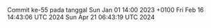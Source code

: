 Commit ke-55 pada tanggal Sun Jan 01 14:00 2023 +0100
Fri Feb 16 14:43:06 UTC 2024
Sun Apr 21 06:43:19 UTC 2024
